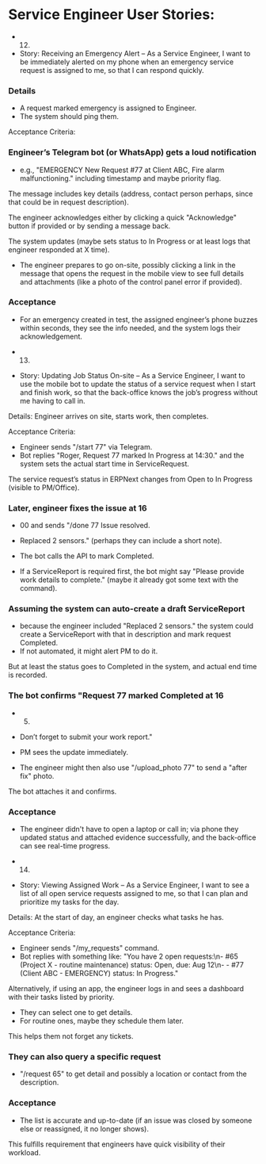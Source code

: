 # Service Engineer User Stories:

- 12.
- Story: Receiving an Emergency Alert – As a Service Engineer, I want to be immediately alerted on my phone when an emergency service request is assigned to me, so that I can respond quickly.

### Details

- A request marked emergency is assigned to Engineer.
- The system should ping them.

Acceptance Criteria:

### Engineer’s Telegram bot (or WhatsApp) gets a loud notification

- e.g., "EMERGENCY New Request #77 at Client ABC, Fire alarm malfunctioning." including timestamp and maybe priority flag.

The message includes key details (address, contact person perhaps, since that could be in request description).

The engineer acknowledges either by clicking a quick "Acknowledge" button if provided or by sending a message back.

The system updates (maybe sets status to In Progress or at least logs that engineer responded at X time).

- The engineer prepares to go on-site, possibly clicking a link in the message that opens the request in the mobile view to see full details and attachments (like a photo of the control panel error if provided).

### Acceptance

- For an emergency created in test, the assigned engineer’s phone buzzes within seconds, they see the info needed, and the system logs their acknowledgement.

- 13.
- Story: Updating Job Status On-site – As a Service Engineer, I want to use the mobile bot to update the status of a service request when I start and finish work, so that the back-office knows the job’s progress without me having to call in.

Details: Engineer arrives on site, starts work, then completes.

Acceptance Criteria:

- Engineer sends "/start 77" via Telegram.
- Bot replies "Roger, Request 77 marked In Progress at 14:30." and the system sets the actual start time in ServiceRequest.

The service request’s status in ERPNext changes from Open to In Progress (visible to PM/Office).

### Later, engineer fixes the issue at 16

- 00 and sends "/done 77 Issue resolved.
- Replaced 2 sensors." (perhaps they can include a short note).

- The bot calls the API to mark Completed.
- If a ServiceReport is required first, the bot might say "Please provide work details to complete." (maybe it already got some text with the command).

### Assuming the system can auto-create a draft ServiceReport

- because the engineer included "Replaced 2 sensors." the system could create a ServiceReport with that in description and mark request Completed.
- If not automated, it might alert PM to do it.

But at least the status goes to Completed in the system, and actual end time is recorded.

### The bot confirms "Request 77 marked Completed at 16

- 05.
- Don’t forget to submit your work report."

- PM sees the update immediately.
- The engineer might then also use "/upload_photo 77" to send a "after fix" photo.

The bot attaches it and confirms.

### Acceptance

- The engineer didn't have to open a laptop or call in; via phone they updated status and attached evidence successfully, and the back-office can see real-time progress.

- 14.
- Story: Viewing Assigned Work – As a Service Engineer, I want to see a list of all open service requests assigned to me, so that I can plan and prioritize my tasks for the day.

Details: At the start of day, an engineer checks what tasks he has.

Acceptance Criteria:

- Engineer sends "/my_requests" command.
- Bot replies with something like: "You have 2 open requests:\n- #65 (Project X - routine maintenance) status: Open, due: Aug 12\n- - #77 (Client ABC - EMERGENCY) status: In Progress."

Alternatively, if using an app, the engineer logs in and sees a dashboard with their tasks listed by priority.

- They can select one to get details.
- For routine ones, maybe they schedule them later.

This helps them not forget any tickets.

### They can also query a specific request

- "/request 65" to get detail and possibly a location or contact from the description.

### Acceptance

- The list is accurate and up-to-date (if an issue was closed by someone else or reassigned, it no longer shows).

This fulfills requirement that engineers have quick visibility of their workload.
